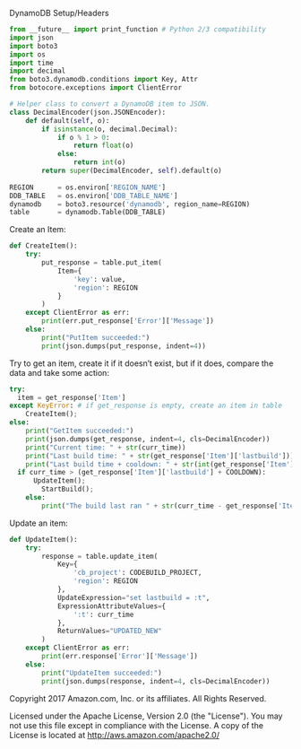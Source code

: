 DynamoDB Setup/Headers

```python
from __future__ import print_function # Python 2/3 compatibility
import json
import boto3
import os
import time
import decimal
from boto3.dynamodb.conditions import Key, Attr
from botocore.exceptions import ClientError

# Helper class to convert a DynamoDB item to JSON.
class DecimalEncoder(json.JSONEncoder):
    def default(self, o):
        if isinstance(o, decimal.Decimal):
            if o % 1 > 0:
                return float(o)
            else:
                return int(o)
        return super(DecimalEncoder, self).default(o)
        
REGION		= os.environ['REGION_NAME']
DDB_TABLE	= os.environ['DDB_TABLE_NAME']
dynamodb	= boto3.resource('dynamodb', region_name=REGION)
table 		= dynamodb.Table(DDB_TABLE)
```

Create an Item:

```python
def CreateItem():
	try:
		put_response = table.put_item(
			Item={
				'key': value,
				'region': REGION
			}
		)
	except ClientError as err:
		print(err.put_response['Error']['Message'])
	else: 
		print("PutItem succeeded:")
		print(json.dumps(put_response, indent=4))
```

Try to get an item, create it if it doesn’t exist, but if it does, compare the data and take some action:

```python
try:
  item = get_response['Item']
except KeyError: # if get_response is empty, create an item in table
	CreateItem();
else:
	print("GetItem succeeded:")
	print(json.dumps(get_response, indent=4, cls=DecimalEncoder))
	print("Current time: " + str(curr_time))
	print("Last build time: " + str(get_response['Item']['lastbuild']))
	print("Last build time + cooldown: " + str(int(get_response['Item']['lastbuild']) + COOLDOWN))
  if curr_time > (get_response['Item']['lastbuild'] + COOLDOWN):
	  UpdateItem();
		StartBuild();
	else:
		print("The build last ran " + str(curr_time - get_response['Item']['lastbuild']) + " seconds ago; exiting...")
```

Update an item:

```python
def UpdateItem():
	try:
		response = table.update_item(
		    Key={
				'cb_project': CODEBUILD_PROJECT,
				'region': REGION
			},
		    UpdateExpression="set lastbuild = :t",
		    ExpressionAttributeValues={
				':t': curr_time
		    },
		    ReturnValues="UPDATED_NEW"
		)
	except ClientError as err:
		print(err.response['Error']['Message'])
	else:
		print("UpdateItem succeeded:")
		print(json.dumps(response, indent=4, cls=DecimalEncoder))
```

Copyright 2017 Amazon.com, Inc. or its affiliates. All Rights Reserved.

Licensed under the Apache License, Version 2.0 (the "License").
You may not use this file except in compliance with the License.
A copy of the License is located at <http://aws.amazon.com/apache2.0/>